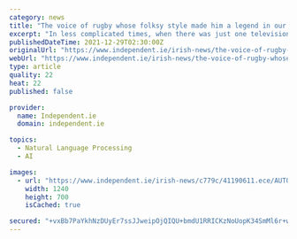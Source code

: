 ```yaml
---
category: news
title: "The voice of rugby whose folksy style made him a legend in our living rooms"
excerpt: "In less complicated times, when there was just one television and just one radio station, Jim Sherwin, who has died aged 81, was a presence in the living rooms of the nation."
publishedDateTime: 2021-12-29T02:30:00Z
originalUrl: "https://www.independent.ie/irish-news/the-voice-of-rugby-whose-folksy-style-made-him-a-legend-in-our-living-rooms-41190613.html"
webUrl: "https://www.independent.ie/irish-news/the-voice-of-rugby-whose-folksy-style-made-him-a-legend-in-our-living-rooms-41190613.html"
type: article
quality: 22
heat: 22
published: false

provider:
  name: Independent.ie
  domain: independent.ie

topics:
  - Natural Language Processing
  - AI

images:
  - url: "https://www.independent.ie/irish-news/c779c/41190611.ece/AUTOCROP/w1240h700/1Ireland%20v%20Scotland"
    width: 1240
    height: 700
    isCached: true

secured: "+vxBb7PaYkhNzDUyEr7ssJJweipOjQIQU+bmdU1RRICKzNoUopK34SmMl6r+wQRptc7qm+hOfXZqxKwPoO96PgYAVgIgmSAPHQOz/qNQuAhos1EEEbKA0Yb89LjnxJ86UKb8WZxIgJYX/7PhI0ELc276lmFp3Q0RGVzZ1clIG25rD2eYCnxUoT2ar00xFJFBCp3wnjlnqBtikz9/+z/vKR6zAE9Iqirgcs8++/jwuWM3guyTfo6bVSBdzN7PyxF5LYejxIx+ZNja+IZ2UXHe1RtFUzlhoGlEV26e4x4URkYG/YE2ZnRf+MbCYFKPwFcJ7gvqwVcbO+Ruf2LGLZ5GW+EIn0XMxMIecjJVI38ViLY=;7DgfQbexVztu62SO55BPkw=="
---
```


